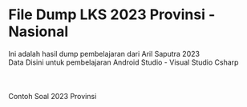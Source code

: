 # File Dump LKS 2023 Provinsi - Nasional
<p>
  Ini adalah hasil dump pembelajaran dari Aril Saputra 2023 <br>
  Data Disini untuk pembelajaran Android Studio - Visual Studio Csharp
</p>
<br>

<h4></h4>
<p>
  Contoh Soal 2023 Provinsi <br
| LKS 2023 	|
|----------	|
</p>
